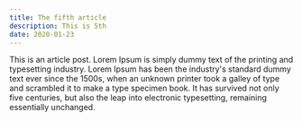 ```yaml
---
title: The fifth article
description: This is 5th
date: 2020-01-23
---
```

This is an article post.
Lorem Ipsum is simply dummy text of the printing and typesetting 
industry. Lorem Ipsum has been the industry's standard dummy text 
ever since the 1500s, when an unknown printer took a galley of 
type and scrambled it to make a type specimen book. 
It has survived not only five centuries, but also the leap into 
electronic typesetting, remaining essentially unchanged.